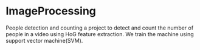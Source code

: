 # ImageProcessing
People detection and counting a project to detect and count the number of people in a video using HoG feature extraction.
We train the machine using support vector machine(SVM).
